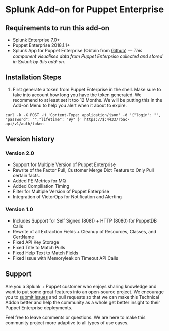 # Splunk Add-on for Puppet Enterprise

## Requirements to run this add-on

- Splunk Enterprise 7.0+
- Puppet Enterprise 2018.1.1+
- Splunk App for Puppet Enterprise (Obtain from [Github](https://github.com/puppetlabs/SplunkAppforPuppetEnterprise/)) — _This component visualises data from Puppet Enterprise collected and stored in Splunk by this add-on._

## Installation Steps

1. First generate a token from Puppet Enterprise in the shell. Make sure to take into account how long you have the token generated. We recommend to at least set it too 12 Months. We will be putting this in the Add-on Menu to help you alert when it about to expire. 

```shell
curl -k -X POST -H 'Content-Type: application/json' -d '{"login": "", "password": "","lifetime": "9y" }' https://$:4433/rbac-api/v1/auth/token
```

## Version history

### Version 2.0

- Support for Multiple Version of Puppet Enterprise
- Rewrite of the Factor Pull, Customer Merge Dict Feature to Only Pull certain facts.
- Added PE Metrics for MQ
- Added Compiliation Timing
- Filter for Multiple Version of Puppet Enterprise
- Integration of VictorOps for Notification and Alerting

### Version 1.0

- Includes Support for Self Signed (8081) + HTTP (8080) for PuppetDB Calls
- Rewrite of all Extraction Fields + Cleanup of Resources, Classes, and CertName
- Fixed API Key Storage
- Fixed Title to Match Pulls
- Fixed Help Text to Match Fields
- Fixed Issue with Memoryleak on Timeout API Calls

## Support

Are you a Splunk + Puppet customer who enjoys sharing knowledge and want to put some great features into an open-source project. We encourage you to [submit issues](https://github.com/puppetlabs/SplunkAppforPuppetEnterprise/issues/new) and pull requests so that we can make this Technical Addon better and help the community as a whole get better insight to their Puppet Enterprise deployments.

Feel free to leave comments or questions. We are here to make this community project more adaptive to all types of use cases.
